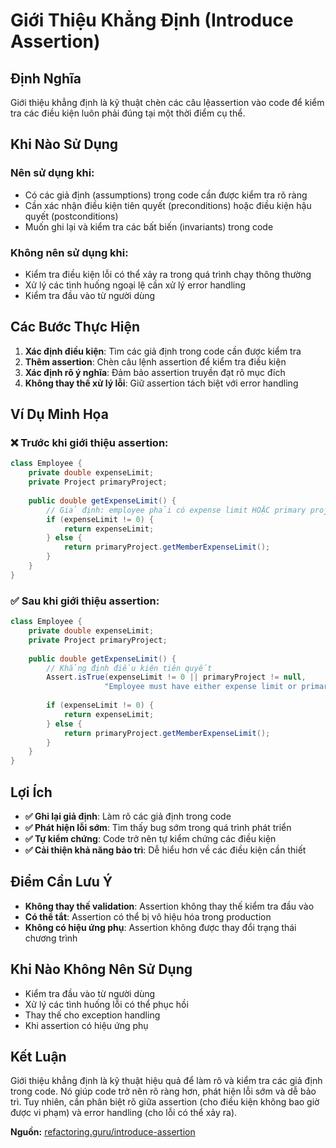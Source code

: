 # **Giới Thiệu Khẳng Định (Introduce Assertion)**

## **Định Nghĩa**
Giới thiệu khẳng định là kỹ thuật chèn các câu lệassertion vào code để kiểm tra các điều kiện luôn phải đúng tại một thời điểm cụ thể.

## **Khi Nào Sử Dụng**

### **Nên sử dụng khi:**
- Có các giả định (assumptions) trong code cần được kiểm tra rõ ràng
- Cần xác nhận điều kiện tiên quyết (preconditions) hoặc điều kiện hậu quyết (postconditions)
- Muốn ghi lại và kiểm tra các bất biến (invariants) trong code

### **Không nên sử dụng khi:**
- Kiểm tra điều kiện lỗi có thể xảy ra trong quá trình chạy thông thường
- Xử lý các tình huống ngoại lệ cần xử lý error handling
- Kiểm tra đầu vào từ người dùng

## **Các Bước Thực Hiện**

1. **Xác định điều kiện**: Tìm các giả định trong code cần được kiểm tra
2. **Thêm assertion**: Chèn câu lệnh assertion để kiểm tra điều kiện
3. **Xác định rõ ý nghĩa**: Đảm bảo assertion truyền đạt rõ mục đích
4. **Không thay thế xử lý lỗi**: Giữ assertion tách biệt với error handling

## **Ví Dụ Minh Họa**

### **❌ Trước khi giới thiệu assertion:**
```java
class Employee {
    private double expenseLimit;
    private Project primaryProject;
    
    public double getExpenseLimit() {
        // Giả định: employee phải có expense limit HOẶC primary project
        if (expenseLimit != 0) {
            return expenseLimit;
        } else {
            return primaryProject.getMemberExpenseLimit();
        }
    }
}
```

### **✅ Sau khi giới thiệu assertion:**
```java
class Employee {
    private double expenseLimit;
    private Project primaryProject;
    
    public double getExpenseLimit() {
        // Khẳng định điều kiện tiên quyết
        Assert.isTrue(expenseLimit != 0 || primaryProject != null, 
                     "Employee must have either expense limit or primary project");
        
        if (expenseLimit != 0) {
            return expenseLimit;
        } else {
            return primaryProject.getMemberExpenseLimit();
        }
    }
}
```

## **Lợi Ích**

- **✅ Ghi lại giả định**: Làm rõ các giả định trong code
- **✅ Phát hiện lỗi sớm**: Tìm thấy bug sớm trong quá trình phát triển
- **✅ Tự kiểm chứng**: Code trở nên tự kiểm chứng các điều kiện
- **✅ Cải thiện khả năng bảo trì**: Dễ hiểu hơn về các điều kiện cần thiết

## **Điểm Cần Lưu Ý**

- **Không thay thế validation**: Assertion không thay thế kiểm tra đầu vào
- **Có thể tắt**: Assertion có thể bị vô hiệu hóa trong production
- **Không có hiệu ứng phụ**: Assertion không được thay đổi trạng thái chương trình

## **Khi Nào Không Nên Sử Dụng**

- Kiểm tra đầu vào từ người dùng
- Xử lý các tình huống lỗi có thể phục hồi
- Thay thế cho exception handling
- Khi assertion có hiệu ứng phụ

## **Kết Luận**

Giới thiệu khẳng định là kỹ thuật hiệu quả để làm rõ và kiểm tra các giả định trong code. Nó giúp code trở nên rõ ràng hơn, phát hiện lỗi sớm và dễ bảo trì. Tuy nhiên, cần phân biệt rõ giữa assertion (cho điều kiện không bao giờ được vi phạm) và error handling (cho lỗi có thể xảy ra).

**Nguồn:** [refactoring.guru/introduce-assertion](https://refactoring.guru/introduce-assertion)